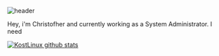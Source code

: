 ![header](https://capsule-render.vercel.app/api?type=rect&color=#000000&height=70&section=header&text=KostLinux%20Junior%20IT%20Specialist&fontSize=50)

Hey, i'm Christofher and currently working as a System Administrator.
I need

[![KostLinux github stats](https://github-readme-stats.vercel.app/api?username=KostLinux&theme=tokyonight&show_icons=true&line_height=40)](https://github.com/anuraghazra/github-readme-stats)
